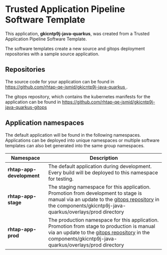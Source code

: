 # Trusted Application Pipeline Software Template

This application, **gkicntp9j-java-quarkus**, was created from a Trusted Application Pipeline Software Template.

The software templates create a new source and gitops deployment repositories with a sample source application. 

## Repositories

The source code for your application can be found in [https://github.com/rhtap-qe-jsmid/gkicntp9j-java-quarkus ](https://github.com/rhtap-qe-jsmid/gkicntp9j-java-quarkus ).
 
The gitops repository, which contains the kubernetes manifests for the application can be found in 
[https://github.com/rhtap-qe-jsmid/gkicntp9j-java-quarkus-gitops ](https://github.com/rhtap-qe-jsmid/gkicntp9j-java-quarkus-gitops ) 

## Application namespaces 

The default application will be found in the following namespaces. Applications can be deployed into unique namespaces or multiple software templates can also bet generated into the same group namespaces.  

|  Namespace   |  Description   |  
| -------- | -------- |   
| **rhtap-app-development** | The default application during development. Every build will be deployed to this namespace for testing. | 
| **rhtap-app-stage** | The staging namespace for this application. Promotion from development to stage is manual via an update to the [gitops repository](https://github.com/rhtap-qe-jsmid/gkicntp9j-java-quarkus-gitops ) in the components/gkicntp9j-java-quarkus/overlays/prod directory |  
| **rhtap-app-prod** | The production namespace for this application. Promotion from stage to production is manual via an update to the [gitops repository](https://github.com/rhtap-qe-jsmid/gkicntp9j-java-quarkus-gitops ) in the components/gkicntp9j-java-quarkus/overlays/prod directory | 